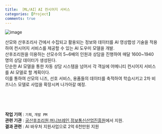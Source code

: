 ```yaml
---
title: ［ML/AI］AI 컨시어지 서비스
categories: [Project]
comments: true
---
```


![image](https://user-images.githubusercontent.com/55519519/126908816-a7af6d08-14ea-48af-8092-11b771bafe31.png)<br>

산모와 산후조리사 간에서 수집되고 활용되는 정보와 데이터를 AI 영상합성 기술을 적용하여 컨시어지 서비스를 제공할 수 있는 AI 도우미 모델을 개발.<br>
산후조리원을 이용하는 산모수의 5~6배의 인원과 상담을 진행하여 매달 1600~1940명의 상담 데이터가 생성된다. <br>
단순한 AI 모델을 통한 자동 상담 시스템을 넘어서 각 객실에 어메니티 컨시어지 서비스를 AI 모델로 할 계획이다. <br>
이를 통하여 산모의 니즈, 선호 서비스, 용품들의 데이터를 축적하여 학습시키고 2차 비즈니스 모델로 사업을 확장시켜 나가아갈 예정.

<br><br><br>



<b>작업 기여</b> : `기획`, `개발 PM`  <br>
<b>관련 기관</b> : [궁산후조리원],[머니브레인],[정보통신산업진흥원]에서 지원.<br>
<b>결과 관련</b> : AI 바우처 지원사업으로 2억 6천만원 지원<br>

[궁산후조리원]:        http://gangnam.goongs.com/
[머니브레인]:   https://moneybrain.ai/ko
[정보통신산업진흥원]: https://www.nipa.kr/main/index.do
